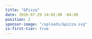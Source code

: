 ```yaml
---
title: "&Pizza"
date: 2016-07-29 14:02:00 -04:00
position: 2
sponsor-image: "/uploads/&pizza.svg"
is-first-tier: true
---
```


